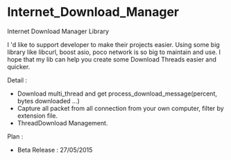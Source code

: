 # Internet_Download_Manager

Internet Download Manager Library

I 'd like to support developer to make their projects easier. 
Using some big library like libcurl, boost asio, poco network is so big to maintain and use. 
I hope that my lib can help you create some Download Threads easier and quicker.

Detail :
  + Download multi_thread and get process_download_message(percent, bytes downloaded ...)
  + Capture all packet from all connection from your own computer, filter by extension file.
  + ThreadDownload Management.
  
Plan :
  + Beta Release : 27/05/2015
